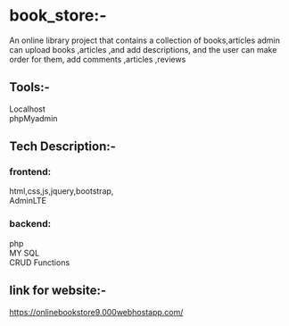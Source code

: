 # book_store:-
An online library project that contains a collection of books,articles
admin can upload books ,articles ,and add descriptions, and the user can make order for them, add comments ,articles ,reviews

## Tools:-
Localhost\
phpMyadmin

## Tech Description:-
### frontend:
html,css,js,jquery,bootstrap,\
AdminLTE
### backend:
php\
MY SQL\
CRUD Functions

## link for website:-
https://onlinebookstore9.000webhostapp.com/
